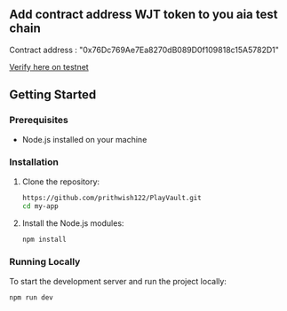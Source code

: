 ## Add contract address WJT token to you aia test chain

Contract address : "0x76Dc769Ae7Ea8270dB089D0f109818c15A5782D1"

[Verify here on testnet](https://testnet.aiascan.com/token/0x76Dc769Ae7Ea8270dB089D0f109818c15A5782D1)

## Getting Started

### Prerequisites

- Node.js installed on your machine

### Installation

1. Clone the repository:
    ```bash
    https://github.com/prithwish122/PlayVault.git
    cd my-app
    ```

2. Install the Node.js modules:
    ```bash
    npm install
    ```

### Running Locally

To start the development server and run the project locally:

```bash
npm run dev
```
